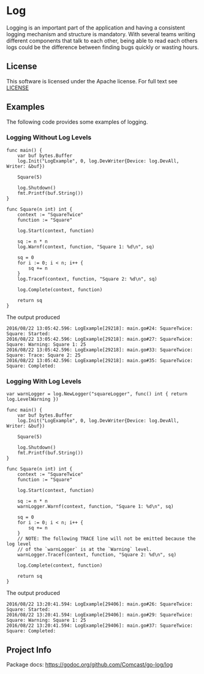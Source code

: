 # Log

Logging is an important part of the application and having a consistent logging mechanism and structure is mandatory. With several teams writing different components that talk to each other, being able to read each others logs could be the difference between finding bugs quickly or wasting hours.

## License
This software is licensed under the Apache license. For full text see [LICENSE](./LICENSE)

## Examples
The following code provides some examples of logging.

### Logging Without Log Levels
```
func main() {
	var buf bytes.Buffer
	log.Init("LogExample", 0, log.DevWriter{Device: log.DevAll, Writer: &buf})

	Square(5)

	log.Shutdown()
	fmt.Printf(buf.String())
}

func Square(n int) int {
	context := "SquareTwice"
	function := "Square"

	log.Start(context, function)

	sq := n * n
	log.Warnf(context, function, "Square 1: %d\n", sq)

	sq = 0
	for i := 0; i < n; i++ {
		sq += n
	}
	log.Tracef(context, function, "Square 2: %d\n", sq)

	log.Complete(context, function)

	return sq
}
```
The output produced
```
2016/08/22 13:05:42.596: LogExample[29218]: main.go#24: SquareTwice: Square: Started:
2016/08/22 13:05:42.596: LogExample[29218]: main.go#27: SquareTwice: Square: Warning: Square 1: 25
2016/08/22 13:05:42.596: LogExample[29218]: main.go#33: SquareTwice: Square: Trace: Square 2: 25
2016/08/22 13:05:42.596: LogExample[29218]: main.go#35: SquareTwice: Square: Completed:
```

### Logging With Log Levels
```
var warnLogger = log.NewLogger("squareLogger", func() int { return log.LevelWarning })

func main() {
	var buf bytes.Buffer
	log.Init("LogExample", 0, log.DevWriter{Device: log.DevAll, Writer: &buf})

	Square(5)

	log.Shutdown()
	fmt.Printf(buf.String())
}

func Square(n int) int {
	context := "SquareTwice"
	function := "Square"

	log.Start(context, function)

	sq := n * n
	warnLogger.Warnf(context, function, "Square 1: %d\n", sq)

	sq = 0
	for i := 0; i < n; i++ {
		sq += n
	}
	// NOTE: The following TRACE line will not be emitted because the log level
	// of the `warnLogger` is at the `Warning` level.
	warnLogger.Tracef(context, function, "Square 2: %d\n", sq)

	log.Complete(context, function)

	return sq
}
```
The output produced
```
2016/08/22 13:20:41.594: LogExample[29406]: main.go#26: SquareTwice: Square: Started:
2016/08/22 13:20:41.594: LogExample[29406]: main.go#29: SquareTwice: Square: Warning: Square 1: 25
2016/08/22 13:20:41.594: LogExample[29406]: main.go#37: SquareTwice: Square: Completed:
```

## Project Info
Package docs: https://godoc.org/github.com/Comcast/go-log/log
